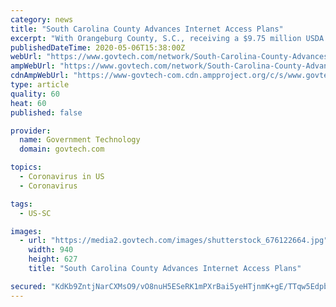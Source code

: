 ```yaml
---
category: news
title: "South Carolina County Advances Internet Access Plans"
excerpt: "With Orangeburg County, S.C., receiving a $9.75 million USDA grant to expand broadband infrastructure, more than a thousand residents there have become one step closer to receiving Internet access."
publishedDateTime: 2020-05-06T15:38:00Z
webUrl: "https://www.govtech.com/network/South-Carolina-County-Advances-Internet-Access-Plans.html"
ampWebUrl: "https://www.govtech.com/network/South-Carolina-County-Advances-Internet-Access-Plans.html?AMP"
cdnAmpWebUrl: "https://www-govtech-com.cdn.ampproject.org/c/s/www.govtech.com/network/South-Carolina-County-Advances-Internet-Access-Plans.html?AMP"
type: article
quality: 60
heat: 60
published: false

provider:
  name: Government Technology
  domain: govtech.com

topics:
  - Coronavirus in US
  - Coronavirus

tags:
  - US-SC

images:
  - url: "https://media2.govtech.com/images/shutterstock_676122664.jpg"
    width: 940
    height: 627
    title: "South Carolina County Advances Internet Access Plans"

secured: "KdKb9ZntjNarCXMsO9/vO8nuH5ESeRK1mPXrBai5yeHTjnmK+gE/TTqw5EdpbBO9Tfger36KMaLXUlOCNNKiSk15c6DVMEXt/BbPKI/Ua7S/KxlED5HjVfsTDWuoap3UjWMpEE5339nvNl+dB44LkvBs1hKoPgwVX1OvT4pjsWXO6Eg6/7MI2U98cbcCz3BFgLh+QlFJTlX2XrTnCcwhEYQY9a5Mv5xwlDVP96cSL2WYGFa7uyOOYQx2zhLMxfPHXnb+27+imf9wv4wGwMRUGX0EIts1I3wKiHOTxrzG6CzwBUzezSbo+ZehnVakTe/c;0lz3nmjbQrBRJvvo/imvAA=="
---
```


